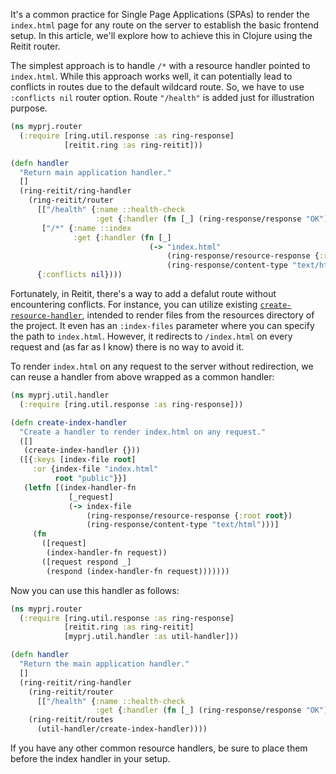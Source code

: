It's a common practice for Single Page Applications (SPAs) to render the `index.html` page for any route on the server to establish the basic frontend setup. In this article, we'll explore how to achieve this in Clojure using the Reitit router.

The simplest approach is to handle `/*` with a resource handler pointed to `index.html`. While this approach works well, it can potentially lead to conflicts in routes due to the default wildcard route. So, we have to use `:conflicts nil` router option. Route `"/health"` is added just for illustration purpose.

```clojure
(ns myprj.router
  (:require [ring.util.response :as ring-response]
            [reitit.ring :as ring-reitit]))

(defn handler
  "Return main application handler."
  []
  (ring-reitit/ring-handler
    (ring-reitit/router
      [["/health" {:name ::health-check
                   :get {:handler (fn [_] (ring-response/response "OK"))}}]
       ["/*" {:name ::index
              :get {:handler (fn [_]
                               (-> "index.html"
                                   (ring-response/resource-response {:root "public"})
                                   (ring-response/content-type "text/html")))}}]]
      {:conflicts nil})))
```

Fortunately, in Reitit, there's a way to add a defalut route without encountering conflicts. For instance, you can utilize existing [`create-resource-handler`](https://cljdoc.org/d/metosin/reitit/0.7.0-alpha5/api/reitit.ring?q=create-resource-handler#create-resource-handler), intended to render files from the resources directory of the project. It even has an `:index-files` parameter where you can specify the path to `index.html`. However, it redirects to `/index.html` on every request and (as far as I know) there is no way to avoid it.

To render `index.html` on any request to the server without redirection, we can reuse a handler from above wrapped as a common handler:

```clojure
(ns myprj.util.handler
  (:require [ring.util.response :as ring-response]))

(defn create-index-handler
  "Create a handler to render index.html on any request."
  ([]
   (create-index-handler {}))
  ([{:keys [index-file root]
     :or {index-file "index.html"
          root "public"}}]
   (letfn [(index-handler-fn
             [_request]
             (-> index-file
                 (ring-response/resource-response {:root root})
                 (ring-response/content-type "text/html")))]
     (fn
       ([request]
        (index-handler-fn request))
       ([request respond _]
        (respond (index-handler-fn request)))))))
```

Now you can use this handler as follows:

```clojure
(ns myprj.router
  (:require [ring.util.response :as ring-response]
            [reitit.ring :as ring-reitit]
            [myprj.util.handler :as util-handler]))

(defn handler
  "Return the main application handler."
  []
  (ring-reitit/ring-handler
    (ring-reitit/router
      [["/health" {:name ::health-check
                   :get {:handler (fn [_] (ring-response/response "OK"))}}]])
    (ring-reitit/routes
      (util-handler/create-index-handler))))
```

If you have any other common resource handlers, be sure to place them before the index handler in your setup.
